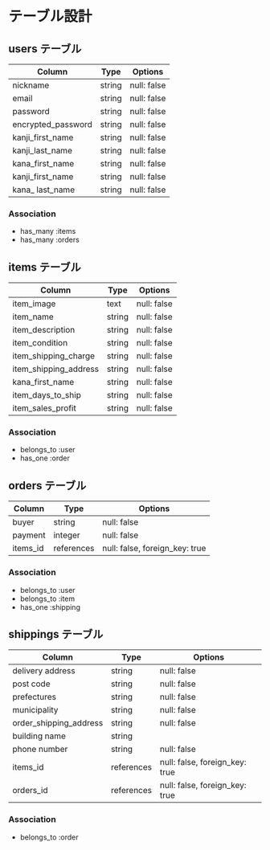 # テーブル設計

## users テーブル

| Column             | Type   | Options     |
| ------------------ | ------ | ----------- |
| nickname           | string | null: false |
| email              | string | null: false |
| password           | string | null: false |
| encrypted_password | string | null: false |
| kanji_first_name   | string | null: false |
| kanji_last_name    | string | null: false |
| kana_first_name    | string | null: false |
| kanji_first_name   | string | null: false |
| kana_ last_name    | string | null: false |

### Association

- has_many :items
- has_many :orders

## items テーブル

 Column                 | Type   | Options     |
| ------------------    | ------ | ----------- |
| item_image            | text   | null: false |
| item_name             | string | null: false |
| item_description      | string | null: false |
| item_condition        | string | null: false |
| item_shipping_charge  | string | null: false |
| item_shipping_address | string | null: false |
| kana_first_name       | string | null: false |
| item_days_to_ship     | string | null: false |
| item_sales_profit     | string | null: false |


### Association
- belongs_to :user
- has_one :order


## orders テーブル

| Column     | Type       | Options                        |
| ---------  | ---------- | ------------------------------ |
| buyer      | string     | null: false                    |
| payment    | integer    | null: false                    |
| items_id   | references | null: false, foreign_key: true |


### Association

- belongs_to :user
- belongs_to :item
- has_one :shipping


## shippings テーブル

| Column                 | Type       | Options                        |
| ---------------------- | ---------- | ------------------------------ |
| delivery address       | string     | null: false                    |
| post code              | string     | null: false                    |
| prefectures            | string     | null: false                    |
| municipality           | string     | null: false                    |
| order_shipping_address | string     | null: false                    |
| building name          | string     |                                |
| phone number           | string     | null: false                    |
| items_id               | references | null: false, foreign_key: true |
| orders_id              | references | null: false, foreign_key: true |

### Association

- belongs_to :order

